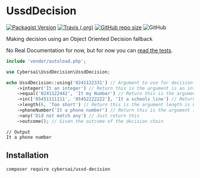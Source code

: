 # UssdDecision
[![Packagist Version](https://img.shields.io/packagist/v/cybersai/ussd-decision?style=for-the-badge)](https://packagist.org/packages/cybersai/ussd-decision)
[![Travis (.org)](https://img.shields.io/travis/cybersai/ussd-decision?style=for-the-badge)](https://travis-ci.org/cybersai/ussd-decision)
[![GitHub repo size](https://img.shields.io/github/repo-size/cybersai/ussd-decision?style=for-the-badge)](https://github.com/CyberSai/ussd-decision)
![GitHub](https://img.shields.io/github/license/cybersai/ussd-decision?style=for-the-badge)

Making decision using an Object Oriented Decision fallback

No Real Documentation for now, but for now you can [read the tests](https://github.com/cybersai/ussd-decision/blob/master/tests/UssdDecisionTest.php).
```php
include 'vendor/autoload.php';

use Cybersai\UssdDecision\UssdDecision;

echo UssdDecision::using('0241122331') // Argument to use for decision making
    ->integer('It an integer') // Return this is the argument is an integer
    ->equal('0241122442', 'It my Number') // Return this is the argument is equal to the parameter given
    ->in(['05451111111', '05452222222'], 'It a schools line') // Return this is the argument is array provider
    ->length(6, 'Too short') // Return this is the argument length is 6
    ->phoneNumber('It a phone number') // Return this is the argument is a valid phone number
    ->any('Did not match any') // Just return this
    ->outcome(); // Given the outcome of the decision chain

```
```text
// Output
It a phone number
```

## Installation
`composer require cybersai/ussd-decision`
